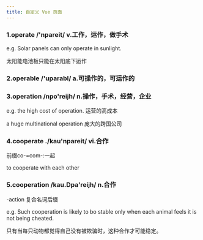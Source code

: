 ```yaml
---
title: 自定义 Vue 页面
---
```


### 1.operate /'npareit/ v.工作，运作，做手术

e.g. Solar panels can only operate in sunlight.

太阳能电池板只能在太阳底下运作


### 2.operable /'uparabl/ a.可操作的，可运作的  


### 3.operation /npo'reijh/ n.操作，手术，经营，企业
e.g. the high cost of operation.
运营的高成本

a huge multinational operation
庞大的跨国公司


### 4.cooperate ./kau'npareit/ vi.合作 
前缀co-=com-:一起

to cooperate with each other


### 5.cooperation /kau.Dpa'reijh/ n.合作
-action 复合名词后缀

e.g. Such cooperation is likely to bo stable only when each animal feels it is not being cheated.

只有当每只动物都觉得自己没有被欺骗时，这种合作才可能稳定。

<style>
.page-meta {
    display: none;
}
</style>